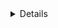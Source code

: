 <!DOCTYPE html>
<html lang="en">
<head>
    <meta charset="UTF-8">
    <meta name="viewport" content="width=device-width, initial-scale=1.0">
</head>
<body>
    <details>
    <details><summary>
        <h1><i>About Me</i></h1></summary>
        <p><i>
            - 👋 Hi, I’m Lavesh Gaur.
            <br>- 👀 I’m interested in CyberSecurity.
            <br>- 🌱 I’m from Aligarh and currently I am in Greater Noida.
        </i></p>
    <hr>
    <!-- About me completed -->
     <!-- Education portion -->
     <details><summary>
        <h1><i>Education</i></h1>
     </summary>
     <p>
        Pursuing a BTech from <a href="https://www.niet.co.in/">Noida Institute of Engineering and Technology</a>.
        <br>
        Currently I am in 2nd Year.
        <br>
     </p>
        <details>
            <summary>
            <h3><i>Specializations</i></h3>
            </summary>
            <p>
                I am from CyberSecurity Specialization. 
                <br>
            </p>
            </details>
    </p>
    </details>
    <hr>
    <!-- Education portion completed -->
    <!-- Certificates and coading profile Portion -->
     <details>
        <summary>
            <h1><i>Certificates And Coading Profiles</i></h1>
        </summary>
     <p>
        <a href="https://www.hackerrank.com/profile/laveshgaur">HackerRank Profile</a>
        <br>
        <a href="https://www.hackerrank.com/certificates/9981ef2f818e">Python (Basic)</a>
        
    </p>
     </details>
     <hr>
     <!-- Certificates and coading profile Portion Completed-->
     <!-- Profiles Portion -->
      <details>
        <summary>
            <h1><i>Connect with me </i></h1>
        </summary>
        <p>
            What are you waiting for... 
            <br>
            Bring your cursor and hit the button you want
            <br>
            <a href="https://github.com/laveshgaur"><img src="GitHub.jpg" alt="GitHub" height="60"></a>
            <br>
            <a href="https://www.linkedin.com/in/laveshgaur/"><img src="linkedin-logo.jpg" alt="LinkedIn" height="60"></a>
            <br>
            <a href="https://www.instagram.com/__lavesh_gaur__/"><img src="instagram-logo.jpg" alt="Instagram" height="60"></a>
            <br>
            <a href="mailto:laveshgaur1@gmail.com"><img src="mail.jpg" alt="Mail" height="70"></a>
        </p>
      </details>
      <hr>
      <!-- Profiles Portion completed -->
    </details>
</body>
</html>
<!---
laveshgaur/laveshgaur is a ✨ special ✨ repository because its `README.md` (this file) appears on your GitHub profile.
You can click the Preview link to take a look at your changes.
--->
